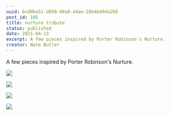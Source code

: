 ```yaml
---
uuid: bcd0ba51-d050-49a8-a4ae-26b4bd9da2b0
post_id: 105
title: nurture tribute
status: published
date: 2021-04-13
excerpt: A few pieces inspired by Porter Robinson's Nurture.
creator: Nate Butler
---
```

A few pieces inspired by Porter Robinson's Nurture.

![](https://res.cloudinary.com/yaminateo/image/upload/v1637125910/project/nurture-tribute/something_comforting_vkwe98.jpg)

![](https://res.cloudinary.com/yaminateo/image/upload/v1637125914/project/nurture-tribute/musician_zwvdzf.jpg)

![](https://res.cloudinary.com/yaminateo/image/upload/w_1000,ar_16:9,c_fill,g_auto,e_sharpen/v1637125908/project/nurture-tribute/Frame_3_mzflt4.jpg)

![](https://res.cloudinary.com/yaminateo/image/upload/w_1000,ar_1:1,c_fill,g_auto,e_art:hokusai/v1637125909/project/nurture-tribute/musician2_didrcs.jpg)
